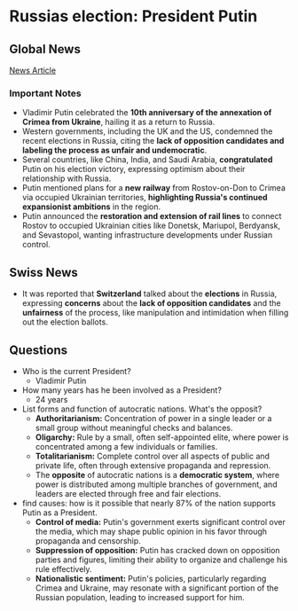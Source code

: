 # Russias election: President Putin

## Global News

[News Article](https://www.bbc.com/news/world-europe-68601131)

### Important Notes

- Vladimir Putin celebrated the **10th anniversary of the annexation of Crimea from Ukraine**, hailing it as a return to Russia.
- Western governments, including the UK and the US, condemned the recent elections in Russia, citing the **lack of opposition candidates and labeling the process as unfair and undemocratic**.
- Several countries, like China, India, and Saudi Arabia, **congratulated** Putin on his election victory, expressing optimism about their relationship with Russia.
- Putin mentioned plans for a **new railway** from Rostov-on-Don to Crimea via occupied Ukrainian territories, **highlighting Russia's continued expansionist ambitions** in the region.
- Putin announced the **restoration and extension of rail lines** to connect Rostov to occupied Ukrainian cities like Donetsk, Mariupol, Berdyansk, and Sevastopol, wanting infrastructure developments under Russian control.

## Swiss News

- It was reported that **Switzerland** talked about the **elections** in Russia, expressing **concerns** about the **lack of opposition candidates** and the **unfairness** of the process, like manipulation and intimidation when filling out the election ballots.

## Questions

- Who is the current President?
  - Vladimir Putin
- How many years has he been involved as a President?
  - 24 years
- List forms and function of autocratic nations. What's the opposit?
  - **Authoritarianism:** Concentration of power in a single leader or a small group without meaningful checks and balances.
  - **Oligarchy:** Rule by a small, often self-appointed elite, where power is concentrated among a few individuals or families.
  - **Totalitarianism:** Complete control over all aspects of public and private life, often through extensive propaganda and repression.
  - The **opposite** of autocratic nations is a **democratic system**, where power is distributed among multiple branches of government, and leaders are elected through free and fair elections.
- find causes: how is it possible that nearly 87% of the nation supports Putin as a President.
  - **Control of media:** Putin's government exerts significant control over the media, which may shape public opinion in his favor through propaganda and censorship.
  - **Suppression of opposition:** Putin has cracked down on opposition parties and figures, limiting their ability to organize and challenge his rule effectively.
  - **Nationalistic sentiment:** Putin's policies, particularly regarding Crimea and Ukraine, may resonate with a significant portion of the Russian population, leading to increased support for him.
